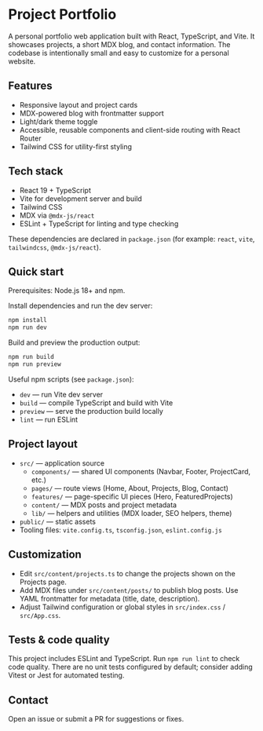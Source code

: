 # Project Portfolio

A personal portfolio web application built with React, TypeScript, and Vite. It showcases projects, a short MDX blog, and contact information. The codebase is intentionally small and easy to customize for a personal website.

## Features

- Responsive layout and project cards
- MDX-powered blog with frontmatter support
- Light/dark theme toggle
- Accessible, reusable components and client-side routing with React Router
- Tailwind CSS for utility-first styling

## Tech stack

- React 19 + TypeScript
- Vite for development server and build
- Tailwind CSS
- MDX via `@mdx-js/react`
- ESLint + TypeScript for linting and type checking

These dependencies are declared in `package.json` (for example: `react`, `vite`, `tailwindcss`, `@mdx-js/react`).

## Quick start

Prerequisites: Node.js 18+ and npm.

Install dependencies and run the dev server:

```powershell
npm install
npm run dev
```

Build and preview the production output:

```powershell
npm run build
npm run preview
```

Useful npm scripts (see `package.json`):

- `dev` — run Vite dev server
- `build` — compile TypeScript and build with Vite
- `preview` — serve the production build locally
- `lint` — run ESLint

## Project layout

- `src/` — application source
  - `components/` — shared UI components (Navbar, Footer, ProjectCard, etc.)
  - `pages/` — route views (Home, About, Projects, Blog, Contact)
  - `features/` — page-specific UI pieces (Hero, FeaturedProjects)
  - `content/` — MDX posts and project metadata
  - `lib/` — helpers and utilities (MDX loader, SEO helpers, theme)
- `public/` — static assets
- Tooling files: `vite.config.ts`, `tsconfig.json`, `eslint.config.js`

## Customization

- Edit `src/content/projects.ts` to change the projects shown on the Projects page.
- Add MDX files under `src/content/posts/` to publish blog posts. Use YAML frontmatter for metadata (title, date, description).
- Adjust Tailwind configuration or global styles in `src/index.css` / `src/App.css`.

## Tests & code quality

This project includes ESLint and TypeScript. Run `npm run lint` to check code quality. There are no unit tests configured by default; consider adding Vitest or Jest for automated testing.

## Contact

Open an issue or submit a PR for suggestions or fixes.

